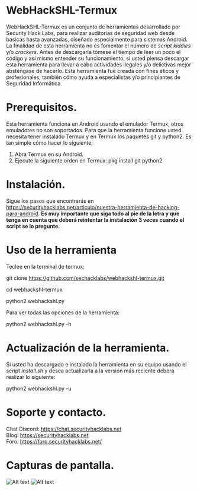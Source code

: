 # WebHackSHL-Termux

WebHackSHL-Termux es un conjunto de herramientas desarrollado por Security Hack Labs, para realizar auditorias de seguridad web desde basicas hasta avanzadas, diseñado especialmente para sistemas Android. La finalidad de esta herramienta no es fomentar el número de <em>script kiddies</em> y/o <em>crackers</em>. Antes de descargarla tómese el tiempo de leer un poco el código y así mismo entender su funcionamiento, si usted piensa descargar esta herramienta para llevar a cabo actividades ilegales y/o delictivas mejor absténgase de hacerlo. Esta herramienta fue creada con fines éticos y profesionales, también cómo ayuda a especialistas y/o principiantes de Seguridad Informática.

# Prerequisitos.

Esta herramienta funciona en Android usando el emulador Termux, otros emuladores no son soportados. Para que la herramienta funcione usted necesita tener instalado Termux y en Termux los paquetes git y python2. Es tan simple cómo hacer lo siguiente:</br>

1. Abra Termux en su Android.</br>
2. Ejecute la siguiente orden en Termux: pkg install git python2</br>

# Instalación.

Sigue los pasos que encontrarás en https://securityhacklabs.net/articulo/nuestra-herramienta-de-hacking-para-android. <b>Es muy importante que siga todo al pie de la letra y que tenga en cuenta que deberá reintentar la instalación 3 veces cuando el script se lo pregunte.</b>

# Uso de la herramienta
Teclee en la terminal de termux:</br>

git clone https://github.com/sechacklabs/webhackshl-termux.git</br>

cd webhackshl-termux</br>

python2 webhackshl.py<br>

Para ver todas las opciones de la herramienta:</br>

python2 webhackshl.py -h</br>

# Actualización de la herramienta.

Si usted ha descargado e instalado la herramienta en su equipo usando el script <em>install.sh</em> y desea actualizarla a la versión más reciente deberá realizar lo siguiente:</br>

python2 webhackshl.py -u</br>

# Soporte y contacto.

Chat Discord: https://chat.securityhacklabs.net</br>
Blog: https://securityhacklabs.net</br>
Foro: https://foro.securityhacklabs.net/</br>

# Capturas de pantalla.

![Alt text](https://i.imgur.com/0tAFi0k.png "Captura 1")
![Alt text](https://i.imgur.com/y0DeXeA.png "Captura 2")
